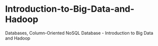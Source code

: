 # Introduction-to-Big-Data-and-Hadoop
Databases, Column-Oriented NoSQL Database - Introduction to Big Data and Hadoop
